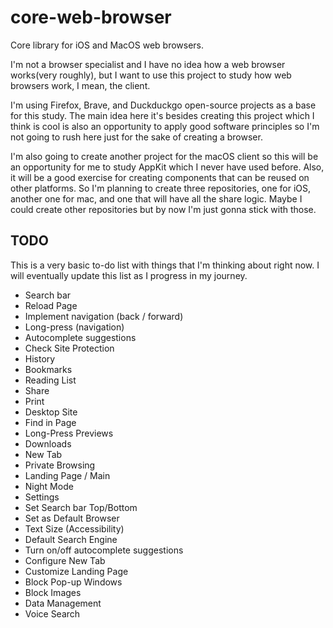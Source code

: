 # core-web-browser
Core library for iOS and MacOS web browsers. 

I'm not a browser specialist and I have no idea how a web browser works(very roughly), but I want to use this project to study how web browsers work, I mean, the client. 

I'm using Firefox, Brave, and Duckduckgo open-source projects as a base for this study. The main idea here it's besides creating this project which I think is cool is also an opportunity to apply good software principles so I'm not going to rush here just for the sake of creating a browser. 

I'm also going to create another project for the macOS client so this will be an opportunity for me to study AppKit which I never have used before. Also, it will be a good exercise for creating components that can be reused on other platforms. So I'm planning to create three repositories, one for iOS, another one for mac, and one that will have all the share logic. Maybe I could create other repositories but by now I'm just gonna stick with those. 

## TODO
This is a very basic to-do list with things that I'm thinking about right now. I will eventually update this list as I progress in my journey. 

- Search bar
- Reload Page
- Implement navigation (back / forward)
- Long-press (navigation)
- Autocomplete suggestions
- Check Site Protection
- History 
- Bookmarks
- Reading List
- Share
- Print
- Desktop Site
- Find in Page
- Long-Press Previews
- Downloads 
- New Tab
- Private Browsing
- Landing Page / Main
- Night Mode
- Settings
- Set Search bar Top/Bottom
- Set as Default Browser
- Text Size (Accessibility)
- Default Search Engine
- Turn on/off autocomplete suggestions
- Configure New Tab
- Customize Landing Page
- Block Pop-up Windows
- Block Images
- Data Management
- Voice Search
